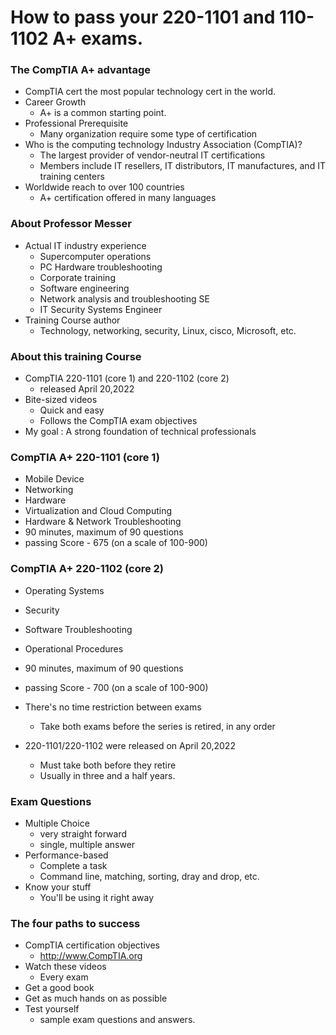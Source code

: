 # How to pass your 220-1101 and 110-1102 A+ exams.

### The CompTIA A+ advantage

- CompTIA cert the most popular technology cert in the world.
- Career Growth
	- A+ is a common starting point.
- Professional Prerequisite
	- Many organization require some type of certification
- Who is the computing technology Industry Association (CompTIA)?
	- The largest provider of vendor-neutral IT certifications
	- Members include IT resellers, IT distributors, IT manufactures, and IT training centers
- Worldwide reach to over 100 countries
	- A+ certification offered in many languages
### About Professor Messer

- Actual IT industry experience
	- Supercomputer operations
	- PC Hardware troubleshooting
	- Corporate training
	- Software engineering
	- Network analysis and troubleshooting SE
	- IT Security Systems Engineer
- Training Course author
	- Technology, networking, security, Linux, cisco, Microsoft, etc.
### About this training Course

- CompTIA 220-1101 (core 1) and 220-1102 (core 2)
	- released April 20,2022
- Bite-sized videos
	- Quick and easy
	- Follows the CompTIA exam objectives
- My goal : A strong foundation of technical professionals
### CompTIA A+ 220-1101 (core 1)

- Mobile Device
- Networking
- Hardware
- Virtualization and Cloud Computing
- Hardware & Network Troubleshooting
- 90 minutes, maximum of 90 questions
- passing Score - 675 (on a scale of 100-900)
### CompTIA A+ 220-1102 (core 2)

- Operating Systems
- Security
- Software Troubleshooting
- Operational Procedures
- 90 minutes, maximum of 90 questions
- passing Score - 700 (on a scale of 100-900)

- There's no time restriction between exams
	- Take both exams before the series is retired, in any order
- 220-1101/220-1102 were released on April 20,2022
	- Must take both before they retire
	- Usually in three and a half years.
### Exam Questions

- Multiple Choice
	- very straight forward
	- single, multiple answer
- Performance-based
	- Complete a task
	- Command line, matching, sorting, dray and drop, etc.
- Know your stuff
	- You'll be using it right away
### The four paths to success
- CompTIA certification objectives
	- http://www.CompTIA.org
- Watch these videos
	- Every exam 
- Get a good book
- Get as much hands on as possible
- Test yourself
	- sample exam questions and answers.